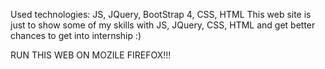 Used technologies: JS, JQuery, BootStrap 4, CSS, HTML 
This web site is just to show some of my skills with JS, JQuery, CSS, HTML and get better chances to get into internship :)

RUN THIS WEB ON MOZILE FIREFOX!!!
